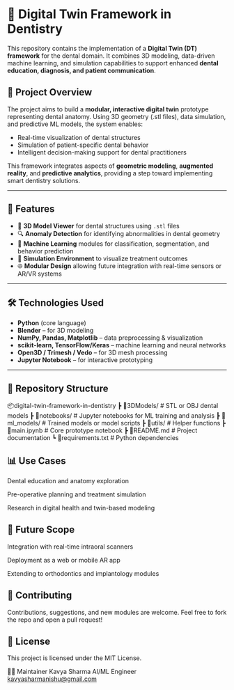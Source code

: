 # 🦷 Digital Twin Framework in Dentistry

This repository contains the implementation of a **Digital Twin (DT) framework** for the dental domain. It combines 3D modeling, data-driven machine learning, and simulation capabilities to support enhanced **dental education, diagnosis, and patient communication**.

## 🚀 Project Overview

The project aims to build a **modular, interactive digital twin** prototype representing dental anatomy. Using 3D geometry (.stl files), data simulation, and predictive ML models, the system enables:

- Real-time visualization of dental structures
- Simulation of patient-specific dental behavior
- Intelligent decision-making support for dental practitioners

This framework integrates aspects of **geometric modeling**, **augmented reality**, and **predictive analytics**, providing a step toward implementing smart dentistry solutions.

---

## 🧩 Features

- 🦷 **3D Model Viewer** for dental structures using `.stl` files
- 🔍 **Anomaly Detection** for identifying abnormalities in dental geometry
- 🧠 **Machine Learning** modules for classification, segmentation, and behavior prediction
- 🧪 **Simulation Environment** to visualize treatment outcomes
- 🌐 **Modular Design** allowing future integration with real-time sensors or AR/VR systems

---

## 🛠️ Technologies Used

- **Python** (core language)
- **Blender** – for 3D modeling
- **NumPy, Pandas, Matplotlib** – data preprocessing & visualization
- **scikit-learn, TensorFlow/Keras** – machine learning and neural networks
- **Open3D / Trimesh / Vedo** – for 3D mesh processing
- **Jupyter Notebook** – for interactive prototyping

---

## 📁 Repository Structure
📦digital-twin-framework-in-dentistry
┣ 📂3DModels/ # STL or OBJ dental models
┣ 📂notebooks/ # Jupyter notebooks for ML training and analysis
┣ 📂ml_models/ # Trained models or model scripts
┣ 📂utils/ # Helper functions
┣ 📜main.ipynb # Core prototype notebook
┣ 📜README.md # Project documentation
┗ 📜requirements.txt # Python dependencies

## 📊 Use Cases
Dental education and anatomy exploration

Pre-operative planning and treatment simulation

Research in digital health and twin-based modeling

## 📌 Future Scope
Integration with real-time intraoral scanners

Deployment as a web or mobile AR app

Extending to orthodontics and implantology modules

## 🤝 Contributing
Contributions, suggestions, and new modules are welcome. Feel free to fork the repo and open a pull request!

## 📜 License
This project is licensed under the MIT License.

🙋‍♀️ Maintainer
Kavya Sharma
AI/ML Engineer
kavyasharmanishu@gmail.com
